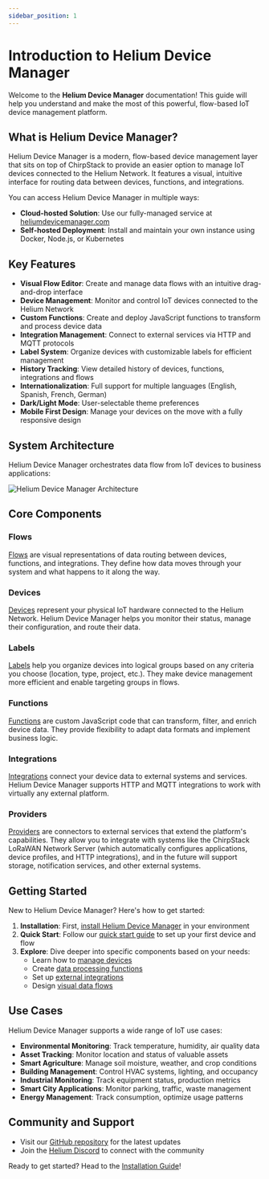 ```yaml
---
sidebar_position: 1
---
```


# Introduction to Helium Device Manager

Welcome to the **Helium Device Manager** documentation! This guide will help you understand and make the most of this powerful, flow-based IoT device management platform.

## What is Helium Device Manager?

Helium Device Manager is a modern, flow-based device management layer that sits on top of ChirpStack to provide an easier option to manage IoT devices connected to the Helium Network. It features a visual, intuitive interface for routing data between devices, functions, and integrations.

You can access Helium Device Manager in multiple ways:

- **Cloud-hosted Solution**: Use our fully-managed service at [heliumdevicemanager.com](https://heliumdevicemanager.com)
- **Self-hosted Deployment**: Install and maintain your own instance using Docker, Node.js, or Kubernetes

## Key Features

- **Visual Flow Editor**: Create and manage data flows with an intuitive drag-and-drop interface
- **Device Management**: Monitor and control IoT devices connected to the Helium Network
- **Custom Functions**: Create and deploy JavaScript functions to transform and process device data
- **Integration Management**: Connect to external services via HTTP and MQTT protocols
- **Label System**: Organize devices with customizable labels for efficient management
- **History Tracking**: View detailed history of devices, functions, integrations and flows
- **Internationalization**: Full support for multiple languages (English, Spanish, French, German)
- **Dark/Light Mode**: User-selectable theme preferences
- **Mobile First Design**: Manage your devices on the move with a fully responsive design

## System Architecture

Helium Device Manager orchestrates data flow from IoT devices to business applications:

![Helium Device Manager Architecture](/img/device-manager-flow.png)

## Core Components

### Flows

[Flows](/docs/Flows/overview) are visual representations of data routing between devices, functions, and integrations. They define how data moves through your system and what happens to it along the way.

### Devices

[Devices](/docs/Devices/overview) represent your physical IoT hardware connected to the Helium Network. Helium Device Manager helps you monitor their status, manage their configuration, and route their data.

### Labels

[Labels](/docs/Labels/overview) help you organize devices into logical groups based on any criteria you choose (location, type, project, etc.). They make device management more efficient and enable targeting groups in flows.

### Functions

[Functions](/docs/Functions/overview) are custom JavaScript code that can transform, filter, and enrich device data. They provide flexibility to adapt data formats and implement business logic.

### Integrations

[Integrations](/docs/Integrations/overview) connect your device data to external systems and services. Helium Device Manager supports HTTP and MQTT integrations to work with virtually any external platform.

### Providers

[Providers](/docs/Providers/overview) are connectors to external services that extend the platform's capabilities. They allow you to integrate with systems like the ChirpStack LoRaWAN Network Server (which automatically configures applications, device profiles, and HTTP integrations), and in the future will support storage, notification services, and other external systems.

## Getting Started

New to Helium Device Manager? Here's how to get started:

1. **Installation**: First, [install Helium Device Manager](/docs/getting-started/installation) in your environment
2. **Quick Start**: Follow our [quick start guide](/docs/getting-started/quick-start) to set up your first device and flow
3. **Explore**: Dive deeper into specific components based on your needs:
   - Learn how to [manage devices](/docs/devices/overview)
   - Create [data processing functions](/docs/functions/overview)
   - Set up [external integrations](/docs/integrations/overview)
   - Design [visual data flows](/docs/flows/overview)

## Use Cases

Helium Device Manager supports a wide range of IoT use cases:

- **Environmental Monitoring**: Track temperature, humidity, air quality data
- **Asset Tracking**: Monitor location and status of valuable assets
- **Smart Agriculture**: Manage soil moisture, weather, and crop conditions
- **Building Management**: Control HVAC systems, lighting, and occupancy
- **Industrial Monitoring**: Track equipment status, production metrics
- **Smart City Applications**: Monitor parking, traffic, waste management
- **Energy Management**: Track consumption, optimize usage patterns

## Community and Support

- Visit our [GitHub repository](https://github.com/helium/helium-device-manager) for the latest updates
- Join the [Helium Discord](https://discord.gg/helium) to connect with the community

Ready to get started? Head to the [Installation Guide](/getting-started/installation)!
